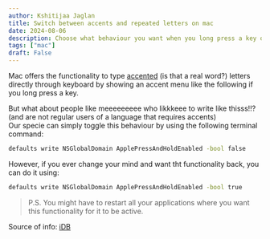 ```yaml
---
author: Kshitijaa Jaglan
title: Switch between accents and repeated letters on mac
date: 2024-08-06
description: Choose what behaviour you want when you long press a key on Mac
tags: ["mac"]
draft: False
---
```


Mac offers the functionality to type [accented](https://support.apple.com/guide/mac-help/enter-characters-with-accent-marks-on-mac-mh27474/mac) (is that a real word?) letters directly through keyboard by showing an accent menu like the following if you long press a key.


<insert image here>

But what about people like meeeeeeeee who likkkeee to write like thisss!!? (and are not regular users of a language that requires accents) \
Our specie can simply toggle this behaviour by using the following terminal command:

``` bash
defaults write NSGlobalDomain ApplePressAndHoldEnabled -bool false
```

However, if you ever change your mind and want tht functionality back, you can do it using:

``` bash
defaults write NSGlobalDomain ApplePressAndHoldEnabled -bool true
```

> P.S. You might have to restart all your applications where you want this functionality for it to be active.

Source of info: [iDB](https://www.idownloadblog.com/2015/01/14/how-to-enable-key-repeats-on-your-mac/)
